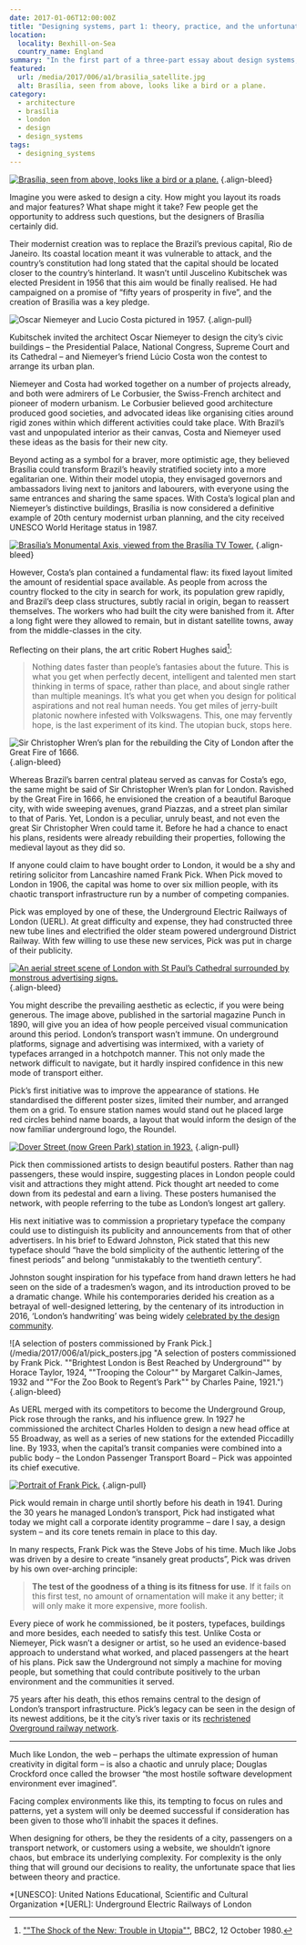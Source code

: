 ```yaml
---
date: 2017-01-06T12:00:00Z
title: "Designing systems, part 1: theory, practice, and the unfortunate in-between"
location:
  locality: Bexhill-on-Sea
  country_name: England
summary: "In the first part of a three-part essay about design systems, I review two approaches for the creation of something equally as complex: a city."
featured:
  url: /media/2017/006/a1/brasilia_satellite.jpg
  alt: Brasília, seen from above, looks like a bird or a plane.
category:
  - architecture
  - brasília
  - london
  - design
  - design_systems
tags:
  - designing_systems
---
```


[![Brasília, seen from above, looks like a bird or a plane.](/media/2017/006/a1/brasilia_satellite.jpg "Brasília, seen from above, looks like a bird or a plane. Image: NASA Earth Observatory.")](http://earthobservatory.nasa.gov/IOTD/view.php?id=43743)
{.align-bleed}

Imagine you were asked to design a city. How might you layout its roads and major features? What shape might it take? Few people get the opportunity to address such questions, but the designers of Brasília certainly did.

Their modernist creation was to replace the Brazil’s previous capital, Rio de Janeiro. Its coastal location meant it was vulnerable to attack, and the country’s constitution had long stated that the capital should be located closer to the country’s hinterland. It wasn’t until Juscelino Kubitschek was elected President in 1956 that this aim would be finally realised. He had campaigned on a promise of “fifty years of prosperity in five”, and the creation of Brasilìa was a key pledge.

![Oscar Niemeyer and Lucio Costa pictured in 1957.](/media/2017/006/a1/costa_niemeyer.jpg "Oscar Niemeyer and Lucio Costa pictured in 1957.")
{.align-pull}

Kubitschek invited the architect Oscar Niemeyer to design the city’s civic buildings – the Presidential Palace, National Congress, Supreme Court and its Cathedral – and Niemeyer’s friend Lúcio Costa won the contest to arrange its urban plan.

Niemeyer and Costa had worked together on a number of projects already, and both were admirers of Le Corbusier, the Swiss-French architect and pioneer of modern urbanism. Le Corbusier believed good architecture produced good societies, and advocated ideas like organising cities around rigid zones within which different activities could take place. With Brazil’s vast and unpopulated interior as their canvas, Costa and Niemeyer used these ideas as the basis for their new city.

Beyond acting as a symbol for a braver, more optimistic age, they believed Brasília could transform Brazil’s heavily stratified society into a more egalitarian one. Within their model utopia, they envisaged governors and ambassadors living next to janitors and labourers, with everyone using the same entrances and sharing the same spaces. With Costa’s logical plan and Niemeyer’s distinctive buildings, Brasília is now considered a definitive example of 20th century modernist urban planning, and the city received UNESCO World Heritage status in 1987.

[![Brasília’s Monumental Axis, viewed from the Brasília TV Tower.](/media/2017/006/a1/brasilia_monumental_axis.jpg "Brasília’s Monumental Axis, viewed from the Brasília TV Tower. Photograph: Siemens.")](https://www.siemens.com/press/photo/SOAXX201027-03e)
{.align-bleed}

However, Costa’s plan contained a fundamental flaw: its fixed layout limited the amount of residential space available. As people from across the country flocked to the city in search for work, its population grew rapidly, and Brazil’s deep class structures, subtly racial in origin, began to reassert themselves. The workers who had built the city were banished from it. After a long fight were they allowed to remain, but in distant satellite towns, away from the middle-classes in the city.

Reflecting on their plans, the art critic Robert Hughes said[^1]:

> Nothing dates faster than people’s fantasies about the future. This is what you get when perfectly decent, intelligent and talented men start thinking in terms of space, rather than place, and about single rather than multiple meanings. It’s what you get when you design for political aspirations and not real human needs. You get miles of jerry-built platonic nowhere infested with Volkswagens. This, one may fervently hope, is the last experiment of its kind. The utopian buck, stops here.

![Sir Christopher Wren’s plan for the rebuilding the City of London after the Great Fire of 1666.](/media/2017/006/a1/wrens_london_plan.png "Sir Christopher Wren’s plan for the rebuilding the City of London after the Great Fire of 1666.")
{.align-bleed}

Whereas Brazil’s barren central plateau served as canvas for Costa’s ego, the same might be said of Sir Christopher Wren’s plan for London. Ravished by the Great Fire in 1666, he envisioned the creation of a beautiful Baroque city, with wide sweeping avenues, grand Piazzas, and a street plan similar to that of Paris. Yet, London is a peculiar, unruly beast, and not even the great Sir Christopher Wren could tame it. Before he had a chance to enact his plans, residents were already rebuilding their properties, following the medieval layout as they did so.

If anyone could claim to have bought order to London, it would be a shy and retiring solicitor from Lancashire named Frank Pick. When Pick moved to London in 1906, the capital was home to over six million people, with its chaotic transport infrastructure run by a number of competing companies.

Pick was employed by one of these, the Underground Electric Railways of London (UERL). At great difficulty and expense, they had constructed three new tube lines and electrified the older steam powered underground District Railway. With few willing to use these new services, Pick was put in charge of their publicity.

[![An aerial street scene of London with St Paul’s Cathedral surrounded by monstrous advertising signs.](/media/2017/006/a1/punch_illustration.png "An aerial street scene of London with St Paul’s Cathedral surrounded by monstrous advertising signs. Punch Magazine, 1890. Illustration: Punch Limited.")](http://punch.photoshelter.com/image/I0000epvqNpMltvQ)
{.align-bleed}

You might describe the prevailing aesthetic as eclectic, if you were being generous. The image above, published in the sartorial magazine Punch in 1890, will give you an idea of how people perceived visual communication around this period. London’s transport wasn’t immune. On underground platforms, signage and advertising was intermixed, with a variety of typefaces arranged in a hotchpotch manner. This not only made the network difficult to navigate, but it hardly inspired confidence in this new mode of transport either.

Pick’s first initiative was to improve the appearance of stations. He standardised the different poster sizes, limited their number, and arranged them on a grid. To ensure station names would stand out he placed large red circles behind name boards, a layout that would inform the design of the now familiar underground logo, the Roundel.

[![Dover Street (now Green Park) station in 1923.](/media/2017/006/a1/dover_street.jpg "Dover Street station in 1923. Photograph: Transport for London.")](https://www.flickr.com/photos/tflpress/22122745593)
{.align-pull}

Pick then commissioned artists to design beautiful posters. Rather than nag passengers, these would inspire, suggesting places in London people could visit and attractions they might attend. Pick thought art needed to come down from its pedestal and earn a living. These posters humanised the network, with people referring to the tube as London’s longest art gallery.

His next initiative was to commission a proprietary typeface the company could use to distinguish its publicity and announcements from that of other advertisers. In his brief to Edward Johnston, Pick stated that this new typeface should “have the bold simplicity of the authentic lettering of the finest periods” and belong “unmistakably to the twentieth century”.

Johnston sought inspiration for his typeface from hand drawn letters he had seen on the side of a tradesmen’s wagon, and its introduction proved to be a dramatic change. While his contemporaries derided his creation as a betrayal of well-designed lettering, by the centenary of its introduction in 2016, ‘London’s handwriting’ was being widely [celebrated by the design community][1].

![A selection of posters commissioned by Frank Pick.](/media/2017/006/a1/pick_posters.jpg "A selection of posters commissioned by Frank Pick. ""Brightest London is Best Reached by Underground"" by Horace Taylor, 1924, ""Trooping the Colour"" by Margaret Calkin-James, 1932 and ""For the Zoo Book to Regent’s Park"" by Charles Paine, 1921.")
{.align-bleed}

As UERL merged with its competitors to become the Underground Group, Pick rose through the ranks, and his influence grew. In 1927 he commissioned the architect Charles Holden to design a new head office at 55 Broadway, as well as a series of new stations for the extended Piccadilly line. By 1933, when the capital’s transit companies were combined into a public body – the London Passenger Transport Board – Pick was appointed its chief executive.

[![Portrait of Frank Pick.](/media/2017/006/a1/pick.jpg "Portrait of Frank Pick by Howard Coster, 1939. Photograph: National Portrait Gallery.")](https://www.npg.org.uk/collections/search/portrait/mw165033/)
{.align-pull}

Pick would remain in charge until shortly before his death in 1941. During the 30 years he managed London’s transport, Pick had instigated what today we might call a corporate identity programme – dare I say, a design system – and its core tenets remain in place to this day.

In many respects, Frank Pick was the Steve Jobs of his time. Much like Jobs was driven by a desire to create “insanely great products”, Pick was driven by his own over-arching principle:

> **The test of the goodness of a thing is its fitness for use**. If it fails on this first test, no amount of ornamentation will make it any better; it will only make it more expensive, more foolish.

Every piece of work he commissioned, be it posters, typefaces, buildings and more besides, each needed to satisfy this test. Unlike Costa or Niemeyer, Pick wasn’t a designer or artist, so he used an evidence-based approach to understand what worked, and placed passengers at the heart of his plans. Pick saw the Underground not simply a machine for moving people, but something that could contribute positively to the urban environment and the communities it served.

75 years after his death, this ethos remains central to the design of London’s transport infrastructure. Pick’s legacy can be seen in the design of its newest additions, be it the city’s river taxis or its [rechristened Overground railway network][2].

---

Much like London, the web – perhaps the ultimate expression of human creativity in digital form – is also a chaotic and unruly place; Douglas Crockford once called the browser “the most hostile software development environment ever imagined”.

Facing complex environments like this, its tempting to focus on rules and patterns, yet a system will only be deemed successful if consideration has been given to those who’ll inhabit the spaces it defines.

When designing for others, be they the residents of a city, passengers on a transport network, or customers using a website, we shouldn’t ignore chaos, but embrace its underlying complexity. For complexity is the only thing that will ground our decisions to reality, the unfortunate space that lies between theory and practice.

[1]: https://www.creativereview.co.uk/tfl-celebrates-centenary-of-the-johnston-typeface-with-new-poster-campaign/
[2]: http://www.londonreconnections.com/2011/the-future-of-the-overground-part-3-oranges-are-not-the-only-fruit/

[^1]: [""The Shock of the New: Trouble in Utopia""](https://www.youtube.com/watch?v=C04JZsoqs1A), BBC2, 12 October 1980.

*[UNESCO]: United Nations Educational, Scientific and Cultural Organization
*[UERL]: Underground Electric Railways of London

